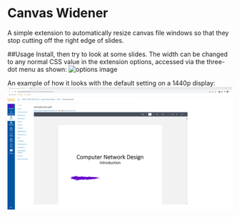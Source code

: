 # Canvas Widener
A simple extension to automatically resize canvas file windows so that they stop cutting off the right edge of slides.

##Usage
Install, then try to look at some slides. The width can be changed to any normal CSS value in the extension options, accessed via the three-dot menu as shown:
![options image](./images/options_locations.png)

An example of how it looks with the default setting on a 1440p display:
![example](./images/default_example.png)